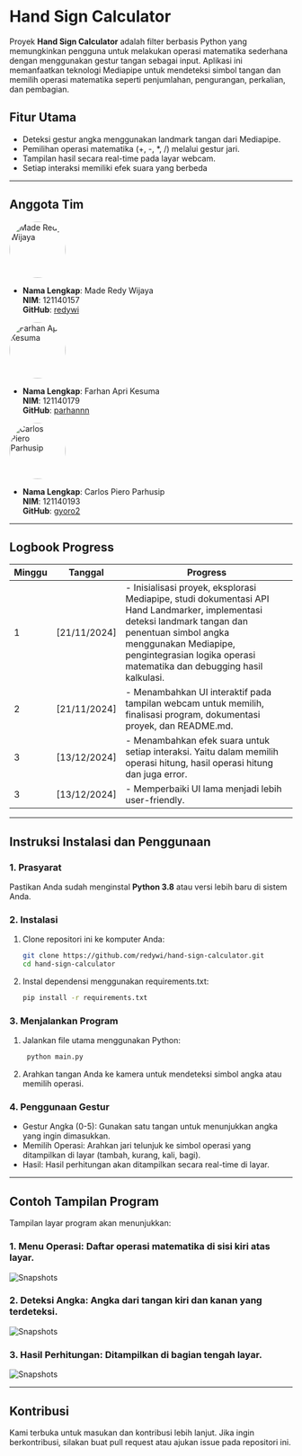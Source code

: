 # Hand Sign Calculator  
Proyek **Hand Sign Calculator** adalah filter berbasis Python yang memungkinkan pengguna untuk melakukan operasi matematika sederhana dengan menggunakan gestur tangan sebagai input. Aplikasi ini memanfaatkan teknologi Mediapipe untuk mendeteksi simbol tangan dan memilih operasi matematika seperti penjumlahan, pengurangan, perkalian, dan pembagian.  

## Fitur Utama  
- Deteksi gestur angka menggunakan landmark tangan dari Mediapipe.  
- Pemilihan operasi matematika (+, -, *, /) melalui gestur jari.  
- Tampilan hasil secara real-time pada layar webcam.  
- Setiap interaksi memiliki efek suara yang berbeda

---

## Anggota Tim  

<img src="https://avatars.githubusercontent.com/u/113443626?v=4" alt="Made Redy Wijaya" width="100" height="100" style="border-radius: 50%;">

- **Nama Lengkap**: Made Redy Wijaya  
  **NIM**: 121140157  
  **GitHub**: [redywi](https://github.com/redywi)

<img src="https://avatars.githubusercontent.com/u/90200753?v=4" alt="Farhan Apri Kesuma" width="100" height="100" style="border-radius: 50%;">

- **Nama Lengkap**: Farhan Apri Kesuma  
  **NIM**: 121140179  
  **GitHub**: [parhannn](https://github.com/parhannn)

<img src="https://avatars.githubusercontent.com/u/100509735?v=4" alt="Carlos Piero Parhusip" width="100" height="100" style="border-radius: 50%;">

- **Nama Lengkap**: Carlos Piero Parhusip  
  **NIM**: 121140193  
  **GitHub**: [gyoro2](https://github.com/gyoro2)  


---

## Logbook Progress  
| **Minggu** | **Tanggal**   | **Progress**                                                                                  |  
|------------|---------------|----------------------------------------------------------------------------------------------|  
| 1          | [21/11/2024]     | - Inisialisasi proyek, eksplorasi Mediapipe, studi dokumentasi API Hand Landmarker, implementasi deteksi landmark tangan dan penentuan simbol angka menggunakan Mediapipe, pengintegrasian logika operasi matematika dan debugging hasil kalkulasi.      |  
| 2          | [21/11/2024]     | - Menambahkan UI interaktif pada tampilan webcam untuk memilih, finalisasi program, dokumentasi proyek, dan README.md.                     | 
| 3          | [13/12/2024]     | - Menambahkan efek suara untuk setiap interaksi. Yaitu dalam memilih operasi hitung, hasil operasi hitung dan juga error.                    |
| 3          | [13/12/2024]     | - Memperbaiki UI lama menjadi lebih user-friendly.                    |


---

## Instruksi Instalasi dan Penggunaan  

### 1. Prasyarat  
Pastikan Anda sudah menginstal **Python 3.8** atau versi lebih baru di sistem Anda.  

### 2. Instalasi  
1. Clone repositori ini ke komputer Anda:  
   ```bash  
   git clone https://github.com/redywi/hand-sign-calculator.git  
   cd hand-sign-calculator
    ```
1. Instal dependensi menggunakan requirements.txt:  
   ```bash  
   pip install -r requirements.txt  
    ```
### 3. Menjalankan Program
1. Jalankan file utama menggunakan Python:  
   ```bash  
    python main.py 
    ```
2. Arahkan tangan Anda ke kamera untuk mendeteksi simbol angka atau memilih operasi.

### 4. Penggunaan Gestur
- Gestur Angka (0-5): Gunakan satu tangan untuk menunjukkan angka yang ingin dimasukkan.
- Memilih Operasi: Arahkan jari telunjuk ke simbol operasi yang ditampilkan di layar (tambah, kurang, kali, bagi).
- Hasil: Hasil perhitungan akan ditampilkan secara real-time di layar.

---

## Contoh Tampilan Program
Tampilan layar program akan menunjukkan:
### 1. Menu Operasi: Daftar operasi matematika di sisi kiri atas layar.

![Snapshots](./snapshots/menu_button.png)

### 2. Deteksi Angka: Angka dari tangan kiri dan kanan yang terdeteksi.

![Snapshots](./snapshots/number_detection.png)

### 3. Hasil Perhitungan: Ditampilkan di bagian tengah layar.

![Snapshots](./snapshots/result_indicator.png)

---

## Kontribusi
Kami terbuka untuk masukan dan kontribusi lebih lanjut. Jika ingin berkontribusi, silakan buat pull request atau ajukan issue pada repositori ini.